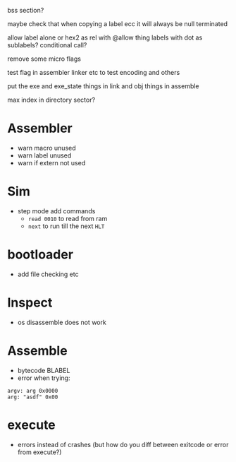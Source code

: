 bss section?

maybe check that when copying a label ecc it will always be null terminated

allow label alone or hex2 as rel with @allow thing
labels with dot as sublabels?
conditional call?

remove some micro flags

test flag in assembler linker etc to test encoding and others

put the exe and exe_state things in link
and obj things in assemble

max index in directory sector?

# Assembler

- warn macro unused
- warn label unused
- warn if extern not used

# Sim

- step mode add commands
  - `read 0010` to read from ram
  - `next` to run till the next `HLT`

# bootloader

- add file checking etc

# Inspect

- os disassemble does not work

# Assemble

- bytecode BLABEL
- error when trying:

```
argv: arg 0x0000
arg: "asdf" 0x00
```

# execute

- errors instead of crashes (but how do you diff between exitcode or error from execute?)
